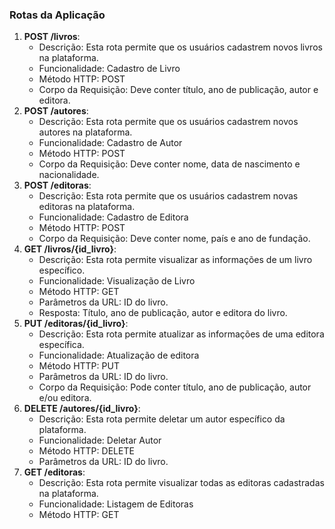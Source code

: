 ### **Rotas da Aplicação**

1. **POST /livros**:
    - Descrição: Esta rota permite que os usuários cadastrem novos livros na plataforma.
    - Funcionalidade: Cadastro de Livro
    - Método HTTP: POST
    - Corpo da Requisição: Deve conter título, ano de publicação, autor e editora.
2. **POST /autores**:
    - Descrição: Esta rota permite que os usuários cadastrem novos autores na plataforma.
    - Funcionalidade: Cadastro de Autor
    - Método HTTP: POST
    - Corpo da Requisição: Deve conter nome, data de nascimento e nacionalidade.
3. **POST /editoras**:
    - Descrição: Esta rota permite que os usuários cadastrem novas editoras na plataforma.
    - Funcionalidade: Cadastro de Editora
    - Método HTTP: POST
    - Corpo da Requisição: Deve conter nome, país e ano de fundação.
4. **GET /livros/{id_livro}**:
    - Descrição: Esta rota permite visualizar as informações de um livro específico.
    - Funcionalidade: Visualização de Livro
    - Método HTTP: GET
    - Parâmetros da URL: ID do livro.
    - Resposta: Título, ano de publicação, autor e editora do livro.
5. **PUT /editoras/{id_livro}**:
    - Descrição: Esta rota permite atualizar as informações de uma editora específica.
    - Funcionalidade: Atualização de editora
    - Método HTTP: PUT
    - Parâmetros da URL: ID do livro.
    - Corpo da Requisição: Pode conter título, ano de publicação, autor e/ou editora.
6. **DELETE /autores/{id_livro}**:
    - Descrição: Esta rota permite deletar um autor específico da plataforma.
    - Funcionalidade: Deletar Autor
    - Método HTTP: DELETE
    - Parâmetros da URL: ID do livro.
7. **GET /editoras**:
    - Descrição: Esta rota permite visualizar todas as editoras cadastradas na plataforma.
    - Funcionalidade: Listagem de Editoras
    - Método HTTP: GET
